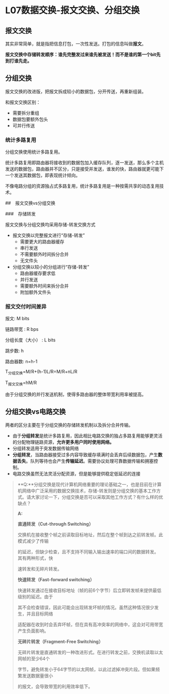 # L07数据交换-报文交换、分组交换

## 报文交换

其实非常简单，就是指把信息打包，一次性发送。打包的信息叫做**报文**。

**报文交换中存储转发顺序：谁先完整发过来谁先被发送！而不是谁的第一个bit先到打谁先走。**

## 分组交换

报文交换的改进版，把报文拆成较小的数据包，分开传送，再重新组装。

和报文交换区别：

- 需要拆分重组
- 数据包要额外包头
- 可并行传送

### 统计多路复用

分组交换使用统计多路复用。

统计多路复用即路由器将接收到的数据包加入缓存队列，逐一发送，那么多个主机发送的数据包，路由器并不区分，只是接受并发送，谁发的快，路由器就更可能下一个发送其数据包，即表现统计倾向。

不像电路分组的资源独占式多路复用，统计多路复用是一种按需共享的动态复用技术。

##　报文交换vs分组交换

###　存储转发

报文交换与分组交换均采用存储-转发交换方式

- 报文交换以完整报文进行“存储-转发”
  - 需要更大的路由器缓存
  - 串行发送
  - 不需要额外时间拆分合并
  - 无文件头
- 分组交换以较小的分组进行“存储-转发”
  - 路由器缓存要求低
  - 并行发送
  - 需要额外时间来拆分合并
  - 附加额外文件头

### 报文交付时间差异

报文: M bits

链路带宽 : R bps

分组长度（大小） : L bits

跳步数: h

路由器数: n=h-1

T<sub>分组交换</sub>=M/R+(h-1)L/R=M/R+nL/R

T<sub>报文交换</sub>=hM/R

由于分组交换的并行发送机制，使得多路由器的整体带宽利用率被提高。

## 分组交换vs电路交换

两者的区分主要在于分组交换的存储转发机制以及拆分合并传输。

- 由于**分组转发**是统计多路复用，因此相比电路交换的独占多路复用能够更灵活的分配物理链路资源，**允许更多用户同时使用网络。**
- 分组转发适用于突发数据传输网络
- **分组转发**，当路由器接受过多内容导致缓存填满时会丢弃后续数据包，产生**数据丢失**。队列等待也会产生**传输延迟**。需要协议处理可靠数据传输和拥塞控制。
- 电路交换虽然无法灵活分配资源，但是能够提供稳定低延迟的连接

> **Q:**分组交换是现代计算机网络重要的理论基础之一，也是目前在计算机网络中广泛采用的数据交换技术，存储-转发则是分组交换的基本工作方式。请大家讨论一下，分组交换是否可以采取其他工作方式？有什么样的优缺点？
>
> **A:**
>
> **直通转发（Cut-through Switching）**
>
> 交换机在接收整个帧之前读取目标地址，然后在整个帧到达之前转发帧。此模式减少了传输
>
> 的延迟，但缺少检查，且不支持不同输入输出速率的端口间的数据转发。 其有两种形式，快
>
> 速转发和无碎片转发。
>
> **快速转发（Fast-forward switching）**
>
> 快速转发通过在接收目标地址（帧的前6个字节）后立即转发帧来提供最低级别的延迟。由于
>
> 其不会检查错误，因此可能会出现转发坏帧的情况。虽然这种情况很少发生，并且目标网络
>
> 适配器在收到时会丢弃坏帧，但在具有高冲突率的网络中，这会对可用带宽产生负面影响。
>
> **无碎片转发（Fragment-Free Switching）**
>
> 无碎片转发是直通转发的一种改进形式。在进行转发之前，交换机读取以太网帧的至少64个
>
> 字节，避免转发小于64字节的以太网帧，以此过滤掉冲突片段。但如果频繁发送数据量很小
>
> 的报文，会导致带宽的利用效率低下。

